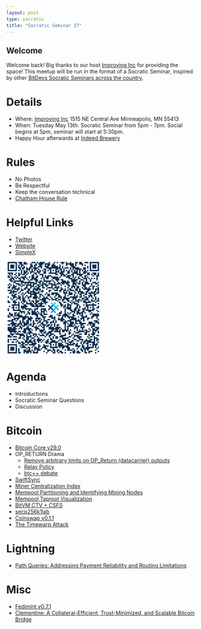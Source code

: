 ```yaml
---
layout: post
type: socratic
title: "Socratic Seminar 27"
---
```


## Welcome

Welcome back! Big thanks to our host [Improving Inc](https://improving.com/) for providing the space!
This meetup will be run in the format of a Socratic Seminar, inspired by other [BitDevs Socratic Seminars across the country](https://bitdevs.org/cities).

# Details
 - Where: [Improving Inc](https://www.google.com/maps/place/1515+NE+Central+Ave,+Minneapolis,+MN+55413/@45.0037797,-93.2469316,17z/data=!4m6!3m5!1s0x52b32d965c06ad57:0x277e62e6c3015129!8m2!3d45.0039428!4d-93.2456978!16s%2Fg%2F11bw3z3dw6) 1515 NE Central Ave Minneapolis, MN 55413
 - When: Tuesday May 13th. Socratic Seminar from 5pm - 7pm. Social begins at 5pm, seminar will start at 5:30pm. 
 - Happy Hour afterwards at [Indeed Brewery](https://www.indeedbrewing.com/)

# Rules
 - No Photos
 - Be Respectful
 - Keep the conversation technical
 - [Chatham House Rule](https://www.facilitator.school/blog/chatham-house-rule)

# Helpful Links
 - [Twitter](https://x.com/BitdevsMpls)
 - [Website](https://bitdevsmpls.org)
 - [SimpleX](https://simplex.chat/contact#/?v=1-2&smp=smp%3A%2F%2FenEkec4hlR3UtKx2NMpOUK_K4ZuDxjWBO1d9Y4YXVaA%3D%40smp14.simplex.im%2F2yDM8Eh4B5js6FLUOsANpVYwUt79Q_TO%23%2F%3Fv%3D1-2%26dh%3DMCowBQYDK2VuAyEAqaz4Ij9Xxn3ziHXN9DhPBdbTgYc-XjGpKcr-oDBL-hc%253D%26srv%3Daspkyu2sopsnizbyfabtsicikr2s4r3ti35jogbcekhm3fsoeyjvgrid.onion&data=%7B%22type%22%3A%22group%22%2C%22groupLinkId%22%3A%22I3WA2zuDa5OOHwDT6m0G8Q%3D%3D%22%7D)


<img src="../simplex.jpeg" width="250" height="250" />

# Agenda
 - Introductions
 - Socratic Seminar Questions
 - Discussion

# Bitcoin
 - [Bitcoin Core v29.0](https://www.nobsbitcoin.com/bitcoin-core-v29-0/)
 - OP_RETURN Drama
   - [Remove arbitrary limits on OP_Return (datacarrier) outputs](https://github.com/bitcoin/bitcoin/pull/32359)
   - [Relay Policy](https://antoinep.com/posts/relay_policy_drama/)
   - [btc++ debate](https://x.com/cguida6/status/1920490816352485727)
 - [SwiftSync](https://gist.github.com/RubenSomsen/a61a37d14182ccd78760e477c78133cd)
 - [Miner Centralization Index](https://x.com/0xB10C/status/1912154976886890820)
 - [Mempool Partitioning and Identifying Mining Nodes](https://crypt-iq.github.io/coinscope-post.html)
 - [Mempool Taproot Visualization](https://x.com/mempool/status/1911389181101679080)
 - [BitVM CTV + CSFS](https://delvingbitcoin.org/t/how-ctv-csfs-improves-bitvm-bridges/1591)
 - [secp256k1lab](https://bitcoinmagazine.com/technical/secp256k1lab-an-insecure-python-library-that-makes-bitcoin-safer)
 - [Coinswap v0.1.1](https://www.nobsbitcoin.com/coinswap-v0-1-1/)
 - [The Timewarp Attack](https://blog.bitmex.com/the-timewarp-attack/)

# Lightning
 - [Path Queries: Addressing Payment Reliability and Routing Limitations](https://delvingbitcoin.org/t/path-queries-addressing-payment-reliability-and-routing-limitations/1672)

# Misc
 - [Fedimint v0.7.1](https://github.com/fedimint/fedimint/releases)
 - [Clementine: A Collateral-Efficient, Trust-Minimized, and Scalable Bitcoin Bridge](https://citrea.xyz/clementine_whitepaper.pdf)
